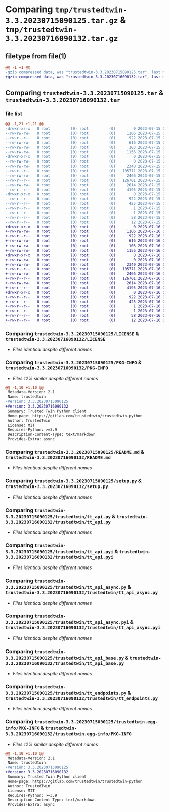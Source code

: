 # Comparing `tmp/trustedtwin-3.3.20230715090125.tar.gz` & `tmp/trustedtwin-3.3.20230716090132.tar.gz`

## filetype from file(1)

```diff
@@ -1 +1 @@
-gzip compressed data, was "trustedtwin-3.3.20230715090125.tar", last modified: Sat Jul 15 09:01:41 2023, max compression
+gzip compressed data, was "trustedtwin-3.3.20230716090132.tar", last modified: Sun Jul 16 09:01:49 2023, max compression
```

## Comparing `trustedtwin-3.3.20230715090125.tar` & `trustedtwin-3.3.20230716090132.tar`

### file list

```diff
@@ -1,21 +1,21 @@
-drwxr-xr-x   0 root         (0) root         (0)        0 2023-07-15 09:01:41.681503 trustedtwin-3.3.20230715090125/
--rw-rw-rw-   0 root         (0) root         (0)     1106 2023-07-15 09:01:22.000000 trustedtwin-3.3.20230715090125/LICENSE
--rw-r--r--   0 root         (0) root         (0)      922 2023-07-15 09:01:41.681503 trustedtwin-3.3.20230715090125/PKG-INFO
--rw-rw-rw-   0 root         (0) root         (0)      616 2023-07-15 09:01:22.000000 trustedtwin-3.3.20230715090125/README.md
--rw-rw-rw-   0 root         (0) root         (0)      103 2023-07-15 09:01:41.681503 trustedtwin-3.3.20230715090125/setup.cfg
--rw-rw-rw-   0 root         (0) root         (0)     1156 2023-07-15 09:01:22.000000 trustedtwin-3.3.20230715090125/setup.py
-drwxr-xr-x   0 root         (0) root         (0)        0 2023-07-15 09:01:41.680503 trustedtwin-3.3.20230715090125/trustedtwin/
--rw-rw-rw-   0 root         (0) root         (0)        0 2023-07-15 09:01:22.000000 trustedtwin-3.3.20230715090125/trustedtwin/__init__.py
--rw-rw-rw-   0 root         (0) root         (0)     2340 2023-07-15 09:01:22.000000 trustedtwin-3.3.20230715090125/trustedtwin/tt_api.py
--rw-r--r--   0 root         (0) root         (0)   105771 2023-07-15 09:01:41.000000 trustedtwin-3.3.20230715090125/trustedtwin/tt_api.pyi
--rw-rw-rw-   0 root         (0) root         (0)     2466 2023-07-15 09:01:22.000000 trustedtwin-3.3.20230715090125/trustedtwin/tt_api_async.py
--rw-r--r--   0 root         (0) root         (0)   126701 2023-07-15 09:01:41.000000 trustedtwin-3.3.20230715090125/trustedtwin/tt_api_async.pyi
--rw-rw-rw-   0 root         (0) root         (0)     2614 2023-07-15 09:01:22.000000 trustedtwin-3.3.20230715090125/trustedtwin/tt_api_base.py
--rw-r--r--   0 root         (0) root         (0)     4195 2023-07-15 09:01:41.000000 trustedtwin-3.3.20230715090125/trustedtwin/tt_endpoints.py
-drwxr-xr-x   0 root         (0) root         (0)        0 2023-07-15 09:01:41.681503 trustedtwin-3.3.20230715090125/trustedtwin.egg-info/
--rw-r--r--   0 root         (0) root         (0)      922 2023-07-15 09:01:41.000000 trustedtwin-3.3.20230715090125/trustedtwin.egg-info/PKG-INFO
--rw-r--r--   0 root         (0) root         (0)      425 2023-07-15 09:01:41.000000 trustedtwin-3.3.20230715090125/trustedtwin.egg-info/SOURCES.txt
--rw-r--r--   0 root         (0) root         (0)        1 2023-07-15 09:01:41.000000 trustedtwin-3.3.20230715090125/trustedtwin.egg-info/dependency_links.txt
--rw-r--r--   0 root         (0) root         (0)        1 2023-07-15 09:01:41.000000 trustedtwin-3.3.20230715090125/trustedtwin.egg-info/not-zip-safe
--rw-r--r--   0 root         (0) root         (0)       58 2023-07-15 09:01:41.000000 trustedtwin-3.3.20230715090125/trustedtwin.egg-info/requires.txt
--rw-r--r--   0 root         (0) root         (0)       12 2023-07-15 09:01:41.000000 trustedtwin-3.3.20230715090125/trustedtwin.egg-info/top_level.txt
+drwxr-xr-x   0 root         (0) root         (0)        0 2023-07-16 09:01:49.293558 trustedtwin-3.3.20230716090132/
+-rw-rw-rw-   0 root         (0) root         (0)     1106 2023-07-16 09:01:28.000000 trustedtwin-3.3.20230716090132/LICENSE
+-rw-r--r--   0 root         (0) root         (0)      922 2023-07-16 09:01:49.293558 trustedtwin-3.3.20230716090132/PKG-INFO
+-rw-rw-rw-   0 root         (0) root         (0)      616 2023-07-16 09:01:28.000000 trustedtwin-3.3.20230716090132/README.md
+-rw-rw-rw-   0 root         (0) root         (0)      103 2023-07-16 09:01:49.294558 trustedtwin-3.3.20230716090132/setup.cfg
+-rw-rw-rw-   0 root         (0) root         (0)     1156 2023-07-16 09:01:28.000000 trustedtwin-3.3.20230716090132/setup.py
+drwxr-xr-x   0 root         (0) root         (0)        0 2023-07-16 09:01:49.292558 trustedtwin-3.3.20230716090132/trustedtwin/
+-rw-rw-rw-   0 root         (0) root         (0)        0 2023-07-16 09:01:28.000000 trustedtwin-3.3.20230716090132/trustedtwin/__init__.py
+-rw-rw-rw-   0 root         (0) root         (0)     2340 2023-07-16 09:01:28.000000 trustedtwin-3.3.20230716090132/trustedtwin/tt_api.py
+-rw-r--r--   0 root         (0) root         (0)   105771 2023-07-16 09:01:48.000000 trustedtwin-3.3.20230716090132/trustedtwin/tt_api.pyi
+-rw-rw-rw-   0 root         (0) root         (0)     2466 2023-07-16 09:01:28.000000 trustedtwin-3.3.20230716090132/trustedtwin/tt_api_async.py
+-rw-r--r--   0 root         (0) root         (0)   126701 2023-07-16 09:01:49.000000 trustedtwin-3.3.20230716090132/trustedtwin/tt_api_async.pyi
+-rw-rw-rw-   0 root         (0) root         (0)     2614 2023-07-16 09:01:28.000000 trustedtwin-3.3.20230716090132/trustedtwin/tt_api_base.py
+-rw-r--r--   0 root         (0) root         (0)     4195 2023-07-16 09:01:48.000000 trustedtwin-3.3.20230716090132/trustedtwin/tt_endpoints.py
+drwxr-xr-x   0 root         (0) root         (0)        0 2023-07-16 09:01:49.293558 trustedtwin-3.3.20230716090132/trustedtwin.egg-info/
+-rw-r--r--   0 root         (0) root         (0)      922 2023-07-16 09:01:49.000000 trustedtwin-3.3.20230716090132/trustedtwin.egg-info/PKG-INFO
+-rw-r--r--   0 root         (0) root         (0)      425 2023-07-16 09:01:49.000000 trustedtwin-3.3.20230716090132/trustedtwin.egg-info/SOURCES.txt
+-rw-r--r--   0 root         (0) root         (0)        1 2023-07-16 09:01:49.000000 trustedtwin-3.3.20230716090132/trustedtwin.egg-info/dependency_links.txt
+-rw-r--r--   0 root         (0) root         (0)        1 2023-07-16 09:01:49.000000 trustedtwin-3.3.20230716090132/trustedtwin.egg-info/not-zip-safe
+-rw-r--r--   0 root         (0) root         (0)       58 2023-07-16 09:01:49.000000 trustedtwin-3.3.20230716090132/trustedtwin.egg-info/requires.txt
+-rw-r--r--   0 root         (0) root         (0)       12 2023-07-16 09:01:49.000000 trustedtwin-3.3.20230716090132/trustedtwin.egg-info/top_level.txt
```

### Comparing `trustedtwin-3.3.20230715090125/LICENSE` & `trustedtwin-3.3.20230716090132/LICENSE`

 * *Files identical despite different names*

### Comparing `trustedtwin-3.3.20230715090125/PKG-INFO` & `trustedtwin-3.3.20230716090132/PKG-INFO`

 * *Files 12% similar despite different names*

```diff
@@ -1,10 +1,10 @@
 Metadata-Version: 2.1
 Name: trustedtwin
-Version: 3.3.20230715090125
+Version: 3.3.20230716090132
 Summary: Trusted Twin Python client
 Home-page: https://gitlab.com/trustedtwin/trustedtwin-python
 Author: TrustedTwin
 License: MIT
 Requires-Python: >=3.9
 Description-Content-Type: text/markdown
 Provides-Extra: async
```

### Comparing `trustedtwin-3.3.20230715090125/README.md` & `trustedtwin-3.3.20230716090132/README.md`

 * *Files identical despite different names*

### Comparing `trustedtwin-3.3.20230715090125/setup.py` & `trustedtwin-3.3.20230716090132/setup.py`

 * *Files identical despite different names*

### Comparing `trustedtwin-3.3.20230715090125/trustedtwin/tt_api.py` & `trustedtwin-3.3.20230716090132/trustedtwin/tt_api.py`

 * *Files identical despite different names*

### Comparing `trustedtwin-3.3.20230715090125/trustedtwin/tt_api.pyi` & `trustedtwin-3.3.20230716090132/trustedtwin/tt_api.pyi`

 * *Files identical despite different names*

### Comparing `trustedtwin-3.3.20230715090125/trustedtwin/tt_api_async.py` & `trustedtwin-3.3.20230716090132/trustedtwin/tt_api_async.py`

 * *Files identical despite different names*

### Comparing `trustedtwin-3.3.20230715090125/trustedtwin/tt_api_async.pyi` & `trustedtwin-3.3.20230716090132/trustedtwin/tt_api_async.pyi`

 * *Files identical despite different names*

### Comparing `trustedtwin-3.3.20230715090125/trustedtwin/tt_api_base.py` & `trustedtwin-3.3.20230716090132/trustedtwin/tt_api_base.py`

 * *Files identical despite different names*

### Comparing `trustedtwin-3.3.20230715090125/trustedtwin/tt_endpoints.py` & `trustedtwin-3.3.20230716090132/trustedtwin/tt_endpoints.py`

 * *Files identical despite different names*

### Comparing `trustedtwin-3.3.20230715090125/trustedtwin.egg-info/PKG-INFO` & `trustedtwin-3.3.20230716090132/trustedtwin.egg-info/PKG-INFO`

 * *Files 12% similar despite different names*

```diff
@@ -1,10 +1,10 @@
 Metadata-Version: 2.1
 Name: trustedtwin
-Version: 3.3.20230715090125
+Version: 3.3.20230716090132
 Summary: Trusted Twin Python client
 Home-page: https://gitlab.com/trustedtwin/trustedtwin-python
 Author: TrustedTwin
 License: MIT
 Requires-Python: >=3.9
 Description-Content-Type: text/markdown
 Provides-Extra: async
```

